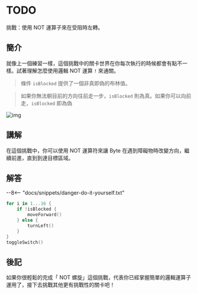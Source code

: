 # TODO

挑戰：使用 NOT 運算子來在受阻時左轉。

## 簡介

就像上一個練習一樣，這個挑戰中的關卡世界在你每次執行的時候都會有點不一樣。試著理解怎麼使用邏輯 NOT 運算 `!` 來通關。

> 條件 `isBlocked` 提供了一個非真即偽的布林值。

> 如果你無法朝目前的方向往前走一步，`isBlocked` 則為真。如果你可以向前走，`isBlocked` 即為偽

![img](https://imagedelivery.net/cdkaXPuFls5qlrh3GM4hfA/4ea0f9ed-2924-416f-8455-c961501ddb00/public)

## 講解

在這個挑戰中，你可以使用 NOT 運算符來讓 Byte 在遇到障礙物時改變方向，繼續前進，直到到達目標區域。

## 解答

--8<-- "docs/snippets/danger-do-it-yourself.txt"

```swift linenums="1"
for i in 1...16 {
    if !isBlocked {
        moveForward()
    } else {
        turnLeft()
    }
}
toggleSwitch()
```

## 後記

如果你很輕鬆的完成「 NOT 螺旋」這個挑戰，代表你已經掌握簡單的邏輯運算子運用了，接下去挑戰其他更有挑戰性的關卡吧！
